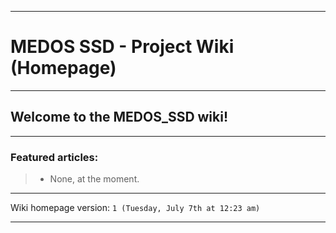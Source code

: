 
***

# MEDOS SSD - Project Wiki (Homepage)

***

## Welcome to the MEDOS_SSD wiki!

***

### Featured articles:

> * None, at the moment.

***

Wiki homepage version: `1 (Tuesday, July 7th at 12:23 am)`

***

